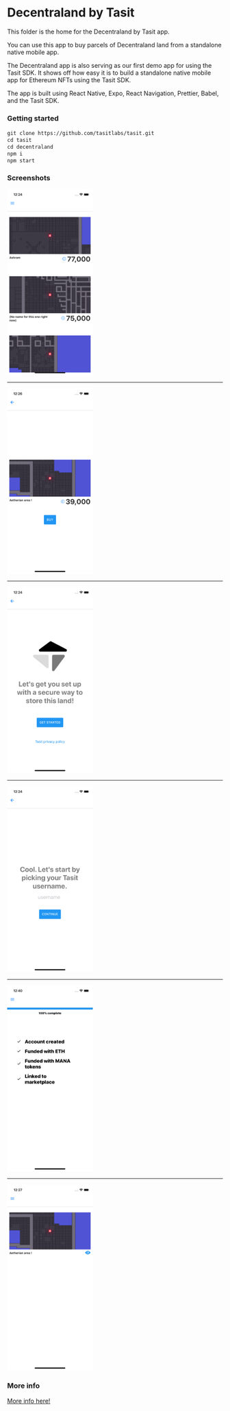 # Decentraland by Tasit

This folder is the home for the Decentraland by Tasit app.

You can use this app to buy parcels of Decentraland land from a standalone native mobile app.

The Decentraland app is also serving as our first demo app for using the Tasit SDK. It shows off how easy it is to build a standalone native mobile app for Ethereum NFTs using the Tasit SDK.

The app is built using React Native, Expo, React Navigation, Prettier, Babel, and the Tasit SDK.

### Getting started

```
git clone https://github.com/tasitlabs/tasit.git
cd tasit
cd decentraland
npm i
npm start
```

### Screenshots

<div align="left">
  <img src="./assets/screenshots/ListLand.png" width="200" />
</div>

---

<div align="left">
  <img src="./assets/screenshots/BuyLand.png" width="200" />
</div>

---

<div align="left">
  <img src="./assets/screenshots/StartSetup.png" width="200" />
</div>

---

<div align="left">
  <img src="./assets/screenshots/PickUsername.png" width="200" />
</div>

---

<div align="left">
  <img src="./assets/screenshots/MyProfile.png" width="200" />
</div>

---

<div align="left">
  <img src="./assets/screenshots/MyLand.png" width="200" />
</div>

### More info

[More info here!](https://github.com/tasitlabs/tasit)
